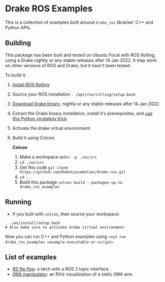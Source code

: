 # Drake ROS Examples

This is a collection of examples built around `drake_ros` libraries' C++ and Python APIs.

## Building

This package has been built and tested on Ubuntu Focal with ROS Rolling, using a Drake nightly or any stable releases after 14 Jan 2022.
It may work on other versions of ROS and Drake, but it hasn't been tested.

To build it:

1. [Install ROS Rolling](https://index.ros.org/doc/ros2/Installation/Rolling/)
1. Source your ROS installation `. /opt/ros/rolling/setup.bash`
1. [Download Drake binary](https://drake.mit.edu/from_binary.html), nightly or any stable releases after 14 Jan 2022.
1. Extract the Drake binary installation, install it's prerequisites, and [use this Python virutalenv trick](https://drake.mit.edu/from_binary.html).
1. Activate the drake virtual environment.
1. Build it using Colcon.
    
    **Colcon**
    1. Make a workspace `mkdir -p ./ws/src`
    1. `cd ./ws/src`
    1. Get this code `git clone https://github.com/RobotLocomotion/drake-ros.git`
    1. `cd ..`
    1. Build this package `colcon build --packages-up-to drake_ros_examples`
    
## Running

* If you built with `colcon`, then source your workspace.

```
. ./ws/install/setup.bash
# Also make sure to activate drake virtual environment
```

  Now you can run C++ and Python examples using `ros2 run drake_ros_examples <example-executable-or-script>`.

## List of examples

- [RS flip flop](./examples/rs_flip_flop): a latch with a ROS 2 topic interface.
- [IIWA manipulator](./examples/iiwa_manipulator): an RViz visualization of a static IIWA arm.
